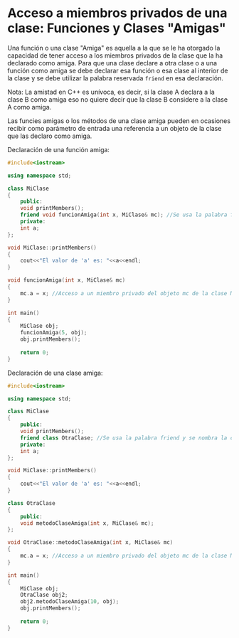 # Acceso a miembros privados de una clase: Funciones y Clases "Amigas"

Una función o una clase "Amiga" es aquella a la que se le ha otorgado la capacidad de tener acceso a los miembros privados de la clase que la
ha declarado como amiga. Para que una clase declare a otra clase o a una función como amiga se debe declarar esa función o esa clase al interior de
la clase y se debe utilizar la palabra reservada `friend` en esa declaración.

Nota: La amistad en C++ es unívoca, es decir, si la clase A declara a la clase B como amiga eso no quiere decir que la clase B considere a la clase A
como amiga.

Las funcies amigas o los métodos de una clase amiga pueden en ocasiones recibir como parámetro de entrada una referencia a un objeto de la clase que las declaro como amiga.

Declaración de una función amiga:

```C++ runnable
#include<iostream>

using namespace std;

class MiClase
{
	public:
	void printMembers();
	friend void funcionAmiga(int x, MiClase& mc); //Se usa la palabra friend y uno de los parámetros es una referencia a la clase MiClase
	private:
	int a;
};

void MiClase::printMembers()
{
	cout<<"El valor de 'a' es: "<<a<<endl;
}

void funcionAmiga(int x, MiClase& mc)
{
	mc.a = x; //Acceso a un miembro privado del objeto mc de la clase MiClase
}

int main()
{
	MiClase obj;
	funcionAmiga(5, obj);
	obj.printMembers();
	
	return 0;
}
```
Declaración de una clase amiga:

```C++ runnable
#include<iostream>

using namespace std;

class MiClase
{
	public:
	void printMembers();
	friend class OtraClase; //Se usa la palabra friend y se nombra la clase amiga
	private:
	int a;
};

void MiClase::printMembers()
{
	cout<<"El valor de 'a' es: "<<a<<endl;
}

class OtraClase
{
	public:
	void metodoClaseAmiga(int x, MiClase& mc);
};

void OtraClase::metodoClaseAmiga(int x, MiClase& mc)
{
	mc.a = x; //Acceso a un miembro privado del objeto mc de la clase MiClase
}

int main()
{
	MiClase obj;
	OtraClase obj2;
	obj2.metodoClaseAmiga(10, obj);
	obj.printMembers();
	
	return 0;
}
```
